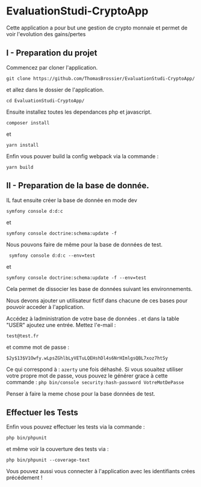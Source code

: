 # EvaluationStudi-CryptoApp
Cette application a pour but une gestion de crypto monnaie et permet de voir l'evolution des gains/pertes

## I - Preparation du projet 

Commencez par cloner l'application.
```
git clone https://github.com/ThomasBrossier/EvaluationStudi-CryptoApp/
```
et allez dans le dossier de l'application. 
```
cd EvaluationStudi-CryptoApp/
```
Ensuite installez toutes les dependances php et javascript. 
```
composer install
```
et
```
yarn install
```
Enfin vous pouver build la config webpack via la commande : 
```
yarn build
```

## II - Preparation de la base de donnée. 

IL faut ensuite créer la base de donnée en mode dev
```
symfony console d:d:c
```
et
```
symfony console doctrine:schema:update -f
```
Nous pouvons faire de même pour la base de données de test. 
```
 symfony console d:d:c --env=test
 ```
 et
 ```
 symfony console doctrine:schema:update -f --env=test
 ```
 Cela permet de dissocier les base de données suivant les environnements. 
 
 Nous devons ajouter un utilisateur fictif dans chacune de ces bases pour pouvoir acceder à l'application. 
 
 Accédez à ladministration de votre base de données . et dans la table "USER" ajoutez une entrée. 
 Mettez l'e-mail :
  ```
 test@test.fr
  ```
 et comme mot de passe : 
  ```
  $2y$13$V1Owfy.wLpsZGhlbLyVETuLQEHshDl4s6NrHImlgsQBL7xoz7htSy
   ```
Ce qui correspond à : 
    ```
    azerty
     ```
 une fois déhashé.
 Si vous souaitez utiliser votre propre mot de passe, vous pouvez le générer grace à cette commande : 
    ```
    php bin/console security:hash-password VotreMotDePasse
    ```
  
  Penser à faire la meme chose pour la base données de test.
  
  
## Effectuer les Tests

Enfin vous pouvez effectuer les tests via la commande : 
```
php bin/phpunit   
```
et même voir la couverture des tests via : 
```
php bin/phpunit --coverage-text 
```

Vous pouvez aussi vous connecter à l'application avec les identifiants crées précédement ! 
